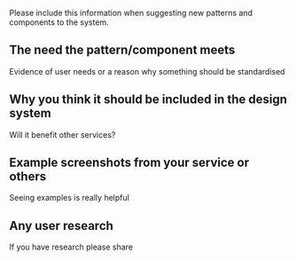 Please include this information when suggesting new patterns and components to the system.
 
## The need the pattern/component meets 
Evidence of user needs or a reason why something should be standardised

## Why you think it should be included in the design system 
Will it benefit other services?

## Example screenshots from your service or others  
Seeing examples is really helpful

## Any user research  
If you have research please share
